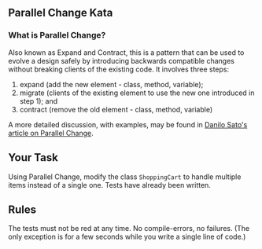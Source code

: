 ## Parallel Change Kata

### What is Parallel Change?

Also known as Expand and Contract, this is a pattern that can be used to evolve a design safely by introducing 
backwards compatible changes without breaking clients of the existing code. It involves three steps:

1. expand (add the new element - class, method, variable);
2. migrate (clients of the existing element to use the new one introduced in step 1); and
3. contract (remove the old element - class, method, variable)

A more detailed discussion, with examples, may be found in
[Danilo Sato's article on Parallel Change](https://martinfowler.com/bliki/ParallelChange.html).

## Your Task
Using Parallel Change, modify the class `ShoppingCart` to handle multiple items instead of a single one.
Tests have already been written.

## Rules
The tests must not be red at any time. No compile-errors, no failures. (The only exception is for a few seconds while you write a single line of code.)
